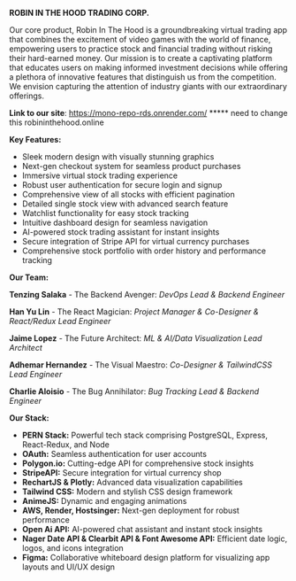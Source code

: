 **ROBIN IN THE HOOD TRADING CORP.**

Our core product, Robin In The Hood is a groundbreaking virtual trading app that combines the excitement of video games with the world of finance, empowering users to practice stock and financial trading without risking their hard-earned money. Our mission is to create a captivating platform that educates users on making informed investment decisions while offering a plethora of innovative features that distinguish us from the competition. We envision capturing the attention of industry giants with our extraordinary offerings.

**Link to our site**: https://mono-repo-rds.onrender.com/ ***** need to change this robininthehood.online

**Key Features:**

- Sleek modern design with visually stunning graphics
- Next-gen checkout system for seamless product purchases
- Immersive virtual stock trading experience
- Robust user authentication for secure login and signup
- Comprehensive view of all stocks with efficient pagination
- Detailed single stock view with advanced search feature
- Watchlist functionality for easy stock tracking
- Intuitive dashboard design for seamless navigation
- AI-powered stock trading assistant for instant insights
- Secure integration of Stripe API for virtual currency purchases
- Comprehensive stock portfolio with order history and performance tracking

**Our Team:**

**Tenzing Salaka** - The Backend Avenger: _DevOps Lead & Backend Engineer_

**Han Yu Lin** - The React Magician: _Project Manager & Co-Designer & React/Redux Lead Engineer_

**Jaime Lopez** - The Future Architect: _ML & AI/Data Visualization Lead Architect_

**Adhemar Hernandez** - The Visual Maestro: _Co-Designer & TailwindCSS Lead Engineer_

**Charlie Aloisio** - The Bug Annihilator: _Bug Tracking Lead & Backend Engineer_

**Our Stack:**

- **PERN Stack:** Powerful tech stack comprising PostgreSQL, Express, React-Redux, and Node
- **OAuth:** Seamless authentication for user accounts
- **Polygon.io:** Cutting-edge API for comprehensive stock insights
- **StripeAPI:** Secure integration for virtual currency shop
- **RechartJS & Plotly:** Advanced data visualization capabilities
- **Tailwind CSS:** Modern and stylish CSS design framework
- **AnimeJS:** Dynamic and engaging animations
- **AWS, Render, Hostsinger:** Next-gen deployment for robust performance
- **Open Ai API:** AI-powered chat assistant and instant stock insights
- **Nager Date API & Clearbit API & Font Awesome API:** Efficient date logic, logos, and icons integration
- **Figma:** Collaborative whiteboard design platform for visualizing app layouts and UI/UX design


